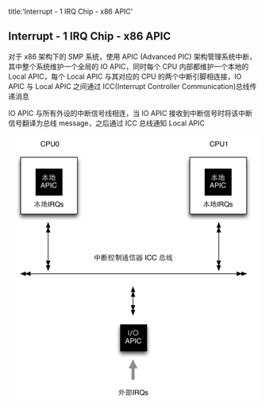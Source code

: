 title:'Interrupt - 1 IRQ Chip - x86 APIC'
## Interrupt - 1 IRQ Chip - x86 APIC

对于 x86 架构下的 SMP 系统，使用 APIC (Advanced PIC) 架构管理系统中断，其中整个系统维护一个全局的 IO APIC，同时每个 CPU 内部都维护一个本地的 Local APIC，每个 Local APIC 与其对应的 CPU 的两个中断引脚相连接，IO APIC 与 Local APIC 之间通过 ICC(Interrupt Controller Communication)总线传递消息

IO APIC 与所有外设的中断信号线相连，当 IO APIC 接收到中断信号时将该中断信号翻译为总线 message，之后通过 ICC 总线通知 Local APIC


![APIC-c400](media/16076897313464/APIC.png)
